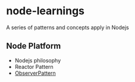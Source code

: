 # node-learnings

A series of patterns and concepts apply in Nodejs

## Node Platform

- Nodejs philosophy
- Reactor Pattern
- [ObserverPattern]('./platform/observerPattern/intro.md')

<!-- TODO: Start chapter three  -->
